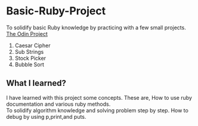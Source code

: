# Basic-Ruby-Project  

To solidify basic Ruby knowledge by practicing with a few small projects.    
[The Odin Project](https://www.theodinproject.com/paths/full-stack-ruby-on-rails/courses/ruby-programming#basic-ruby-projects)  

1) Caesar Cipher  
2) Sub Strings  
3) Stock Picker  
4) Bubble Sort  

## What I learned? 
I have learned with this project some concepts. These are, How to use ruby documentation and various ruby methods.  
To solidify algorithm knowledge and solving problem step by step. 
How to debug by using p,print,and puts.  
